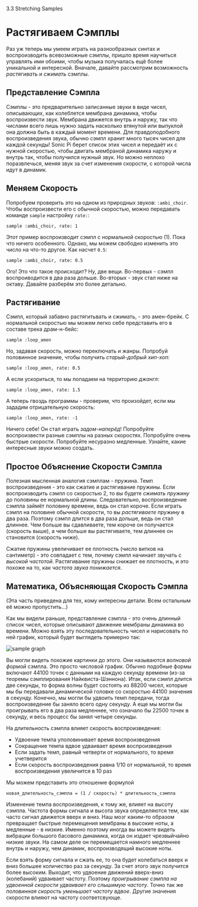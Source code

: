 3.3 Stretching Samples

# Растягиваем Сэмплы

Раз уж теперь мы умеем играть на разнообразных синтах и воспроизводить
всевозможные сэмплы, пришло время научиться управлять ими обоими, чтобы музыка
получалась ещё более уникальной и интересной. Вначале, давайте рассмотрим
возможность *растягивать* и *сжимать* сэмплы.

## Представление Сэмпла

Сэмплы - это предварительно записанные звуки в виде чисел, описывающих, как
колеблется мембрана динамика, чтобы воспроизвести звук. Мембрана движется
внутрь и наружу, так что числами всего лишь нужно задать насколько втянутой или
выпуклой она должна быть в каждый момент времени. Для правдоподобного
воспроизведения звука, обычно сэмпл хранит много тысяч чисел для каждой
секунды! Sonic Pi берет список этих чисел и передаёт их с нужной скоростью,
чтобы двигать мембраной динамика наружу и внутрь так, чтобы получился нужный
звук. Но можно неплохо поразвлечься, меняя звук за счет изменения скорости, с
которой числа идут в динамик.

## Меняем Скорость

Попробуем проверить это на одном из природных звуков: `:ambi_choir`. Чтобы
воспроизвести его с обычной скоростью, можно передавать команде `sample`
настройку `rate:`:

```
sample :ambi_choir, rate: 1
```

Этот пример воспроизводит сэмпл с нормальной скоростью (1). Пока что ничего
особенного. Однако, мы можем свободно изменить это число на что-то другое.
Как насчет `0.5`:

```
sample :ambi_choir, rate: 0.5
```

Ого! Это что такое происходит? Ну, две вещи. Во-первых - сэмпл воспроиводится в
два раза дольше. Во-вторых - звук стал ниже на октаву. Давайте разберём это
более детально.

## Растягивание

Сэмпл, который забавно растягитьвать и сжимать, - это амен-брейк. С нормальной
скоростью мы можем легко себе представить его в составе трека драм-н-бейс:

```
sample :loop_amen
```

Но, задавая скорость, можно переключать и жанры. Попробуй половинное значение,
чтобы получить *старый-добрый хип-хоп*:

```
sample :loop_amen, rate: 0.5
```

А если ускориться, то мы попадаем на территорию *джангл*:

```
sample :loop_amen, rate: 1.5
```

А теперь гвоздь программы - проверим, что произойдет, если мы зададим
отрицательную скорость:

```
sample :loop_amen, rate: -1
```

Ничего себе! Он стал играть *задом-наперёд*! Попробуйте воспроизвести разные
сэмплы на разных скоростях. Попробуйте очень быстрые скорости. Попробуйте
несуразно медленные. Узнайте, какие интересные звуки можно создать.

## Простое Объяснение Скорости Сэмпла

Полезная мысленная аналогия сэмплам - пружина. Темп воспроизведения - это как
сжатие и растягивание пружины. Если воспроизводить сэмпл со скоростью 2,
то вы будете *сжимать пружину* до половины ее нормальной длины. Следовательно,
воспроизведение сэмпла займёт половину времени, ведь он стал короче. Если 
играть сэмпл на половине обычной скорости, то вы *растягиваете пружину* в два
раза. Поэтому сэмпл длится в два раза дольше, ведь он стал длиннее. Чем больше
вы сдавливаете, тем короче он получается (скорость выше), а чем больше вы
растягиваете, тем длиннее он становится (скорость ниже).

Сжатие пружины увеличивает ее плотность (число витков на сантиметр) - это
совпадает с тем, почему сэмпл начинает звучать с *высокой частотой*.
Растягивание пружины снижает ее плотность, и это похоже на то, как *частота
звука понижается*.

## Математика, Объясняющая Скорость Сэмпла

(Эта часть приведена для тех, кому интересны детали. Всем остальным её можно
пропустить...)

Как мы видели раньше, представление сэмпла - это очень длинный список чисел,
которые описывают движение мембраны динамика во времени. Можно взять эту
последовательность чисел и нарисовать по ней график, который будет выглядеть
примерно так:

![sample graph](../images/tutorial/sample.png)

Вы могли видеть похожие картинки до этого. Они называются *волновой формой* 
сэмпла. Это просто числовой график. Обычно подобные формы включают 44100 точек
с данными на каждую секунду времени (из-за теоремы сэмплирования
Найквиста-Шэннона). Итак, если сэмпл длится две секунды, то форма волны будет
состоять из 88200 чисел, которые мы бы передавали динамической головке со
скоростью 44100 значения в секунду. Конечно, мы могли бы удвоить темп передачи,
тогда воспроизведение бы заняло всего одну секунду. А еще мы могли бы 
проигрывать его в два раза медленнее, что означало бы 22500 точек в секунду, и
весь процесс бы занял четыре секунды.

На длительность сэмпла влияет скорость воспроизведения:

- Удвоение темпа уполовинивает время воспроизведения
- Сокращение темпа вдвое удваивает время воспроизведения
- Если задать темп, равный четверти от нормального, то время учетверится
- Если скорость воспроизведения равна 1/10 от нормальной, то время
воспроизведения увеличится в 10 раз

Мы можем представить это отношение формулой

```
новая_длительность_сэмпла = (1 / скорость) * длительность_сэмпла
```

Изменение темпа воспроизведения, к тому же, влияет на высоту сэмпла. Частота
формы сигнала и высота звука определяются тем, как часто сигнал движется вверх
и вниз. Наш мозг каким-то образом превращает быстрые перемещения мембраны в
высокие ноты, а медленные - в низкие. Именно поэтому иногда вы можете видеть
вибрации большого басового динамика, когда он издает чрезвыйчайно низкие звуки.
На самом деле он перемещается намного медленнее внутрь и наружу, чем динамик,
воспроизводящий высокие ноты.

Если взять форму сигнала и сжать ее, то она будет колебаться вверх и вниз
большее количество раз за секунду. За счет этого звук получится более высоким.
Выходит, что удвоение движений вверх-вниз (колебаний) удваивает частоту.
Поэтому *проигрывание сэмпла на удвоенной скорости удваивает его слышимую
частоту*. Точно так же *половинная скорость уменьшает частоту вдвое*. Другие
значения скорости влияют на частоту соответсвующе.
